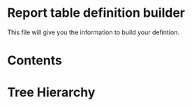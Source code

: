 Report table definition builder
=========================

This file will give you the information to build your defintion.

Contents
=====



Tree Hierarchy
=========



